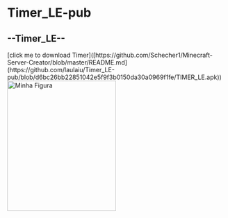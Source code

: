 # Timer_LE-pub


<h2>--Timer_LE--</h2>
[click me to download Timer]([https://github.com/Schecher1/Minecraft-Server-Creator/blob/master/README.md](https://github.com/laulaiu/Timer_LE-pub/blob/d6bc26bb22851042e5f9f3b0150da30a0969f1fe/TIMER_LE.apk))
<img width="250"  height="300" src="https://github.com/laulaiu/Timer_LE-pub/blob/4d37a88fe1b07e234faa21aa61ad7491990e62b3/Imagem%20do%20WhatsApp%20de%202024-02-12%20%C3%A0(s)%2015.58.19_a377b87e.jpg" alt="Minha Figura">
